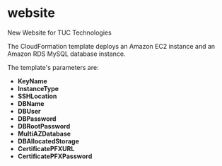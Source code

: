# website
New Website for TUC Technologies

The CloudFormation template deploys an Amazon EC2 instance and an Amazon RDS MySQL database instance.

The template's parameters are:
* **KeyName**
* **InstanceType**
* **SSHLocation**
* **DBName**
* **DBUser**
* **DBPassword**
* **DBRootPassword**
* **MultiAZDatabase**
* **DBAllocatedStorage**
* **CertificatePFXURL**
* **CertificatePFXPassword**
